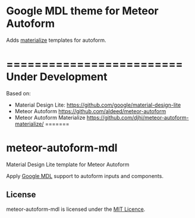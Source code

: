 Google MDL theme for Meteor Autoform
=========================
Adds [materialize](http://materializecss.com/) templates for autoform.


=========================
Under Development
=========================

Based on:
- Material Design Lite: https://github.com/google/material-design-lite
- Meteor Autoform https://github.com/aldeed/meteor-autoform
- Meteor Autoform Materialize https://github.com/djhi/meteor-autoform-materialize/
=======
# meteor-autoform-mdl
Material Design Lite template for Meteor Autoform

Apply [Google MDL](http://www.getmdl.io/started/) support to autoform inputs and components.

## License
meteor-autoform-mdl is licensed under the [MIT Licence](LICENSE).
